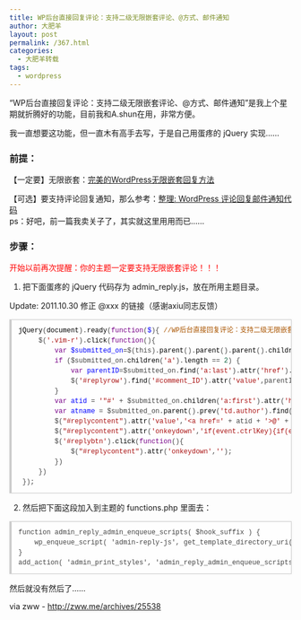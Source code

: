 ```yaml
---
title: WP后台直接回复评论：支持二级无限嵌套评论、@方式、邮件通知
author: 大肥羊
layout: post
permalink: /367.html
categories:
  - 大肥羊转载
tags:
  - wordpress
---
```

“WP后台直接回复评论：支持二级无限嵌套评论、@方式、邮件通知”是我上个星期就折腾好的功能，目前我和A.shun在用，非常方便。

我一直想要这功能，但一直木有高手去写，于是自己用蛋疼的 jQuery 实现……  


### 前提：

【一定要】无限嵌套：<a href="/373.html" target="_blank">完美的WordPress无限嵌套回复方法</a>

【可选】要支持评论回复通知，那么参考：<a href="/400.html" target="_blank">整理: WordPress 评论回复邮件通知代码</a>  
ps：好吧，前一篇我卖关子了，其实就这里用用而已……

### 步骤：

<span style = "color:red;">开始以前再次提醒：你的主题一定要支持无限嵌套评论！！！</span>

1. 把下面蛋疼的 jQuery 代码存为 admin_reply.js，放在所用主题目录。

Update: 2011.10.30 修正 @xxx 的链接（感谢axiu同志反馈）

<pre style="margin:15px 0;font:100 12px/18px monaco, andale mono, courier new;padding:10px 12px;border:#ccc 1px solid;border-left-width:4px;background-color:#fefefe;box-shadow:0 0 4px #eee;word-break:break-all;word-wrap:break-word;color:#444"><span style="color:#000">jQuery</span>(<span style="color:#000">document</span>).<span style="color:#000">ready</span>(<span style="color:#708">function</span>(<span style="color:#00f">$</span>){ <span style="color:#a50">//WP后台直接回复评论：支持二级无限嵌套评论、@方式、邮件通知 by zwwooooo</span><br />     <span style="color:#000-2">$</span>(<span style="color:#a11">'.vim-r'</span>).<span style="color:#000">click</span>(<span style="color:#708">function</span>(){<br />         <span style="color:#708">var</span> <span style="color:#00f">$submitted_on</span>=<span style="color:#000-2">$</span>(<span style="color:#000-2">this</span>).<span style="color:#000">parent</span>().<span style="color:#000">parent</span>().<span style="color:#000">parent</span>().<span style="color:#000">children</span>(<span style="color:#a11">'.submitted-on'</span>);<br />         <span style="color:#708">if</span> (<span style="color:#000-2">$submitted_on</span>.<span style="color:#000">children</span>(<span style="color:#a11">'a'</span>).<span style="color:#000">length</span> == <span style="color:#164">2</span>) {<br />             <span style="color:#708">var</span> <span style="color:#00f">parentID</span>=<span style="color:#000-2">$submitted_on</span>.<span style="color:#000">find</span>(<span style="color:#a11">'a:last'</span>).<span style="color:#000">attr</span>(<span style="color:#a11">'href'</span>).<span style="color:#000">split</span>(<span style="color:#a11">'#'</span>)[<span style="color:#164">1</span>];<br />             <span style="color:#000-2">$</span>(<span style="color:#a11">'#replyrow'</span>).<span style="color:#000">find</span>(<span style="color:#a11">'#comment_ID'</span>).<span style="color:#000">attr</span>(<span style="color:#a11">'value'</span>,<span style="color:#000-2">parentID</span>);<br />         }<br />         <span style="color:#708">var</span> <span style="color:#00f">atid</span> = <span style="color:#a11">'"#'</span> + <span style="color:#000-2">$submitted_on</span>.<span style="color:#000">children</span>(<span style="color:#a11">'a:first'</span>).<span style="color:#000">attr</span>(<span style="color:#a11">'href'</span>).<span style="color:#000">split</span>(<span style="color:#a11">'#'</span>)[<span style="color:#164">1</span>].<span style="color:#000">split</span>(<span style="color:#a11">'-'</span>)[<span style="color:#164">1</span>] + <span style="color:#a11">'"'</span>;<br />         <span style="color:#708">var</span> <span style="color:#00f">atname</span> = <span style="color:#000-2">$submitted_on</span>.<span style="color:#000">parent</span>().<span style="color:#000">prev</span>(<span style="color:#a11">'td.author'</span>).<span style="color:#000">find</span>(<span style="color:#a11">'strong'</span>).<span style="color:#000">text</span>().<span style="color:#000">replace</span>(<span style="color:#a11">/^(s|xA0)+|(s|xA0)+$/g</span>, <span style="color:#a11">''</span>);<br />         <span style="color:#000-2">$</span>(<span style="color:#a11">"#replycontent"</span>).<span style="color:#000">attr</span>(<span style="color:#a11">'value'</span>,<span style="color:#a11">'&lt;a href='</span> + <span style="color:#000-2">atid</span> + <span style="color:#a11">'&gt;@'</span> + <span style="color:#000-2">atname</span> + <span style="color:#a11">' &lt;/a&gt;n'</span>).<span style="color:#000">focus</span>();<br />         <span style="color:#000-2">$</span>(<span style="color:#a11">"#replycontent"</span>).<span style="color:#000">attr</span>(<span style="color:#a11">'onkeydown'</span>,<span style="color:#a11">'if(event.ctrlKey){if(event.keyCode==13){document.getElementById('replybtn').click();return false}};'</span>);<br />         <span style="color:#000-2">$</span>(<span style="color:#a11">'#replybtn'</span>).<span style="color:#000">click</span>(<span style="color:#708">function</span>(){<br />             <span style="color:#000-2">$</span>(<span style="color:#a11">"#replycontent"</span>).<span style="color:#000">attr</span>(<span style="color:#a11">'onkeydown'</span>,<span style="color:#a11">''</span>);<br />         })<br />     })<br /> });</pre>

2. 然后把下面这段加入到主题的 functions.php 里面去：

<pre style="margin:15px 0;font:100 12px/18px monaco, andale mono, courier new;padding:10px 12px;border:#ccc 1px solid;border-left-width:4px;background-color:#fefefe;box-shadow:0 0 4px #eee;word-break:break-all;word-wrap:break-word;color:#444">function admin_reply_admin_enqueue_scripts( $hook_suffix ) {<br />    wp_enqueue_script( 'admin-reply-js', get_template_directory_uri() . '/admin_reply.js', false, 'by-zwwooooo' );<br />}<br />add_action( 'admin_print_styles', 'admin_reply_admin_enqueue_scripts' );</pre>

然后就没有然后了……

via zww - http://zww.me/archives/25538